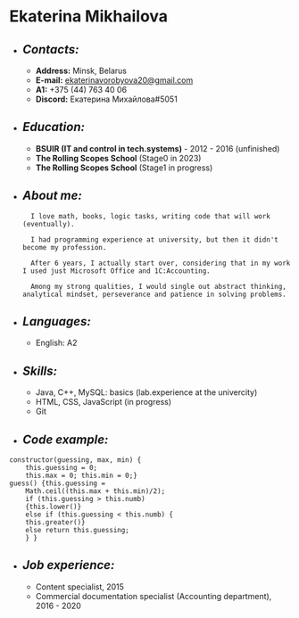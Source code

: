 # Ekaterina Mikhailova
- ## ***Contacts:***
    * **Address:** Minsk, Belarus
    * **E-mail:** ekaterinavorobyova20@gmail.com
    * **A1:** +375 (44) 763 40 06
    * **Discord:** Екатерина Михайлова#5051

- ## ***Education:***
    * **BSUIR (IT and control in tech.systems)** - 2012 - 2016 (unfinished)
    * **The Rolling Scopes School** (Stage0 in 2023)
    * **The Rolling Scopes School** (Stage1 in progress)
   
- ## ***About me:***
        I love math, books, logic tasks, writing code that will work (eventually).
        
        I had programming experience at university, but then it didn't become my profession.
        
        After 6 years, I actually start over, considering that in my work I used just Microsoft Office and 1C:Accounting.
        
        Among my strong qualities, I would single out abstract thinking, analytical mindset, perseverance and patience in solving problems.

- ## ***Languages:***
     * English: А2
 
- ## ***Skills:***
    * Java, C++, MySQL: basics (lab.experience at the univercity)
    * HTML, CSS, JavaScript (in progress)
    * Git

- ## ***Code example:***
```class GuessingGame {
constructor(guessing, max, min) {
    this.guessing = 0;
    this.max = 0; this.min = 0;}
guess() {this.guessing = 
    Math.ceil((this.max + this.min)/2);                
    if (this.guessing > this.numb) 
    {this.lower()}
    else if (this.guessing < this.numb) {
    this.greater()}
    else return this.guessing;
    } }
 ```   
- ## ***Job experience:***
    * Сontent specialist, 2015
    * Commercial documentation specialist (Accounting department), 2016 - 2020
